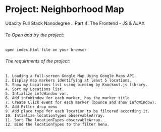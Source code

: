# Project: Neighborhood Map
Udacity Full Stack Nanodegree .. 
Part 4: The Frontend - JS & AJAX

###### To Open and try the project:
    open index.html file on your browser

###### The requirments of the project:
    1. Loading a full-screen Google Map Using Google Maps API.
    2. Display map markers identifying at least 5 locations.
    3. Show my Locations list using binding by Knockout.js library.
    4. Sort my Locations list.
    5. Intialize infoWindow var.
    6. Add infoWindow for each marker, has the marker title
    7. Create Click event for each marker (bounce and show infoWindow).
    8. Add Filter drop menu
    9. Add place type for each location to be filtered according it.
    10. Intialize locationTypes observableArray.
    11. Sort The locationTypes observableArray.
    12. Bind the locationTypes to the filter menu.